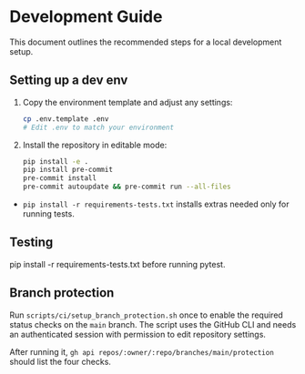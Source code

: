 # Development Guide

This document outlines the recommended steps for a local development setup.

## Setting up a dev env

1. Copy the environment template and adjust any settings:

   ```bash
   cp .env.template .env
   # Edit .env to match your environment
   ```

2. Install the repository in editable mode:

   ```bash
   pip install -e .
   pip install pre-commit
   pre-commit install
   pre-commit autoupdate && pre-commit run --all-files
   ```

- `pip install -r requirements-tests.txt` installs extras needed only for running tests.

## Testing

pip install -r requirements-tests.txt before running pytest.


## Branch protection

Run `scripts/ci/setup_branch_protection.sh` once to enable the required status checks on the `main` branch. The script uses the GitHub CLI and needs an authenticated session with permission to edit repository settings.

After running it, `gh api repos/:owner/:repo/branches/main/protection` should list the four checks.
